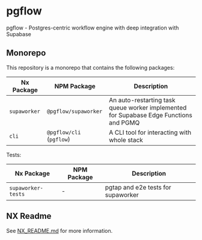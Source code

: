 # pgflow

pgflow - Postgres-centric workflow engine with deep integration with Supabase

## Monorepo

This repository is a monorepo that contains the following packages:

| Nx Package     | NPM Package | Description |
|--------------|-------------|-------------|
| `supaworker` | `@pgflow/supaworker` | An auto-restarting task queue worker implemented for Supabase Edge Functions and PGMQ |
| `cli` | `@pgflow/cli` (`pgflow`) | A CLI tool for interacting with whole stack |

Tests:

| Nx Package       | NPM Package | Description |
|--------------|-------------|-------------|
| `supaworker-tests` | - | pgtap and e2e tests for supaworker |

## NX Readme

See [NX_README.md](./NX_README.md) for more information.
